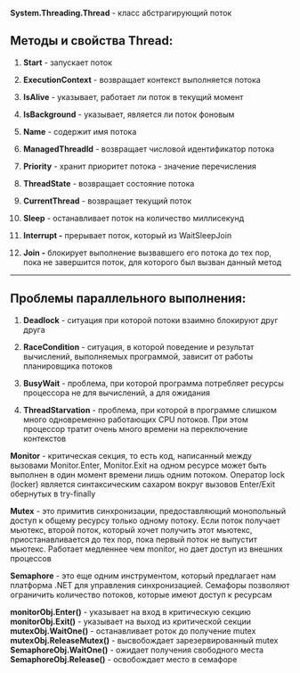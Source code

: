 **System.Threading.Thread** - класс абстрагирующий поток

## Методы и свойства Thread:

1. **Start** - запускает поток
    
2. **ExecutionContext** - возвращает контекст выполняется потока
    
3. **IsAlive** - указывает, работает ли поток в текущий момент
    
4. **IsBackground** - указывает, является ли поток фоновым
    
5. **Name** - содержит имя потока
    
6. **ManagedThreadId** - возвращает числовой идентификатор потока
    
7. **Priority** - хранит приоритет потока - значение перечисления
    
8. **ThreadState** - возвращает состояние потока
    
9. **CurrentThread** - возвращает текущий поток
    
10. **Sleep** - останавливает поток на количество миллисекунд
    
11. **Interrupt -** прерывает поток, который из WaitSleepJoin
    
12. **Join -** блокирует выполнение вызвавшего его потока до тех пор, пока не завершится поток, для которого был вызван данный метод
    

---

## Проблемы параллельного выполнения:

1. **Deadlock** - ситуация при которой потоки взаимно блокируют друг друга
    
2. **RaceCondition** - cитуация, в которой поведение и результат вычислений, выполняемых программой, зависит от работы планировщика потоков
    
3. **BusyWait** - проблема, при которой программа потребляет ресурсы процессора не для вычислений, а для ожидания
    
4. **ThreadStarvation** - проблема, при которой в программе слишком много одновременно работающих CPU потоков. При этом процессор тратит очень много времени на переключение контекстов
    

**Monitor** - критическая секция, то есть код, написанный между вызовами Monitor.Enter, Monitor.Exit на одном ресурсе может быть выполнен в один момент времени лишь одним потоком. Оператор lock (locker) является синтаксическим сахаром вокруг вызовов Enter/Exit обернутых в try-finally

**Mutex** - это примитив синхронизации, предоставляющий монопольный доступ к общему ресурсу только одному потоку. Если поток получает мьютекс, второй поток, который хочет получить этот мьютекс, приостанавливается до тех пор, пока первый поток не выпустит мьютекс. Работает медленнее чем monitor, но дает доступ из внешних процессов

**Semaphore** - это еще одним инструментом, который предлагает нам платформа .NET для управления синхронизацией. Семафоры позволяют ограничить количество потоков, которые имеют доступ к ресурсам

**monitorObj.Enter()** - указывает на вход в критическую секцию  
**monitorObj.Exit()** - указывает на выход из критической секции  
**mutexObj.WaitOne()** - останавливает роток до получение mutex  
**mutexObj.ReleaseMutex()** - высвобождает зарезервированный mutex  
**SemaphoreObj.WaitOne()** - ожидает получения свободного места  
**SemaphoreObj.Release()** - освобождает место в семафоре
